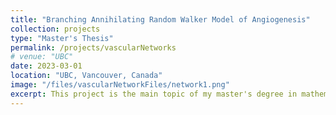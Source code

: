 ```yaml
---
title: "Branching Annihilating Random Walker Model of Angiogenesis"
collection: projects
type: "Master's Thesis"
permalink: /projects/vascularNetworks
# venue: "UBC"
date: 2023-03-01
location: "UBC, Vancouver, Canada"
image: "/files/vascularNetworkFiles/network1.png"
excerpt: This project is the main topic of my master's degree in mathematics. In this study, I am aiming at understanding the mechanism and the coarse grained properties of the vascular networks by modeling them by networks formed by branching-anhillating random walkers.
---
```




